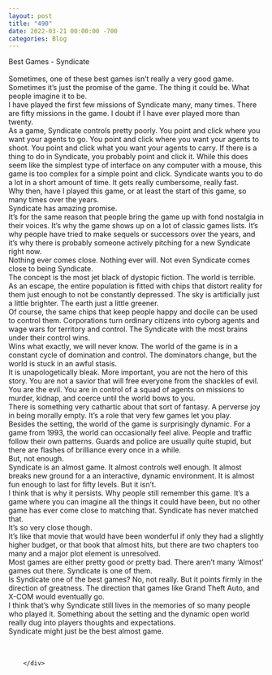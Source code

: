 ```yaml
---
layout: post
title: "490"
date: 2022-03-21 00:00:00 -700
categories: Blog
---
```


<div class="blog-content">
				<div class="paragraph"><span><span>Best Games - Syndicate</span></span><br><span></span><br><span><span>Sometimes, one of these best games isn&rsquo;t really a very good game. Sometimes it&rsquo;s just the promise of the game. The thing it could be. What people imagine it to be.&nbsp;</span></span><br><span></span><span><span>I have played the first few missions of Syndicate many, many times. There are fifty missions in the game. I doubt if I have ever played more than twenty.</span></span><br><span></span><span><span>As a game, Syndicate controls pretty poorly. You point and click where you want your agents to go. You point and click where you want your agents to shoot. You point and click what you want your agents to carry. If there is a thing to do in Syndicate, you probably point and click it. While this does seem like the simplest type of interface on any computer with a mouse, this game is too complex for a simple point and click. Syndicate wants you to do a lot in a short amount of time. It gets really cumbersome, really fast.</span></span><br><span></span><span><span>Why then, have I played this game, or at least the start of this game, so many times over the years.</span></span><br><span></span><span><span>Syndicate has amazing promise.</span></span><br><span></span><span><span>It&rsquo;s for the same reason that people bring the game up with fond nostalgia in their voices. It&rsquo;s why the game shows up on a lot of classic games lists. It&rsquo;s why people have tried to make sequels or successors over the years, and it&rsquo;s why there is probably someone actively pitching for a new Syndicate right now.&nbsp;</span></span><br><span></span><span><span>Nothing ever comes close. Nothing ever will. Not even Syndicate comes close to being Syndicate.</span></span><br><span></span><span><span>The concept is the most jet black of dystopic fiction. The world is terrible. As an escape, the entire population is fitted with chips that distort reality for them just enough to not be constantly depressed. The sky is artificially just a little brighter. The earth just a little greener.&nbsp;</span></span><br><span></span><span><span>Of course, the same chips that keep people happy and docile can be used to control them. Corporations turn ordinary citizens into cyborg agents and wage wars for territory and control. The Syndicate with the most brains under their control wins.</span></span><br><span></span><span><span>Wins what exactly, we will never know. The world of the game is in a constant cycle of domination and control. The dominators change, but the world is stuck in an awful stasis.</span></span><br><span></span><span><span>It is unapologetically bleak. More important, you are not the hero of this story. You are not a savior that will free everyone from the shackles of evil. You are the evil. You are in control of a squad of agents on missions to murder, kidnap, and coerce until the world bows to you.</span></span><br><span></span><span><span>There is something very cathartic about that sort of fantasy. A perverse joy in being morally empty. It&rsquo;s a role that very few games let you play.&nbsp;</span></span><br><span></span><span><span>Besides the setting, the world of the game is surprisingly dynamic. For a game from 1993, the world can occasionally feel alive. People and traffic follow their own patterns. Guards and police are usually quite stupid, but there are flashes of brilliance every once in a while.</span></span><br><span></span><span><span>But, not enough.</span></span><br><span></span><span><span>Syndicate is an almost game. It almost controls well enough. It almost breaks new ground for a an interactive, dynamic environment. It is almost fun enough to last for fifty levels. But it isn&rsquo;t.</span></span><br><span></span><span><span>I think that is why it persists. Why people still remember this game. It&rsquo;s a game where you can imagine all the things it could have been, but no other game has ever come close to matching that. Syndicate has never matched that.</span></span><br><span></span><span><span>It&rsquo;s so very close though.&nbsp;</span></span><br><span></span><span><span>It&rsquo;s like that movie that would have been wonderful if only they had a slightly higher budget, or that book that almost hits, but there are two chapters too many and a major plot element is unresolved.</span></span><br><span></span><span><span>Most games are either pretty good or pretty bad. There aren&rsquo;t many &lsquo;Almost&rsquo; games out there. Syndicate is one of them.</span></span><br><span></span><span><span>Is Syndicate one of the best games? No, not really. But it points firmly in the direction of greatness. The direction that games like Grand Theft Auto, and X-COM would eventually go.</span></span><br><span></span><span><span>I think that&rsquo;s why Syndicate still lives in the memories of so many people who played it. Something about the setting and the dynamic open world really dug into players thoughts and expectations.</span></span><br><span></span><span><span>Syndicate might just be the best almost game.</span></span><br><span></span><br>&#8203;</div>

		</div>
        